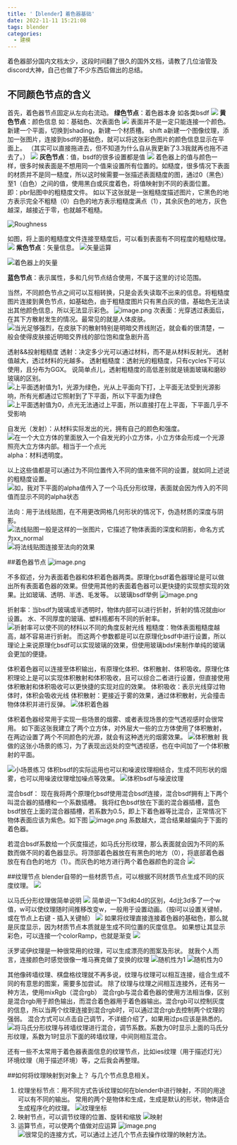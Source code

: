 ```yaml
---
title: '【blender】着色器基础'
date: 2022-11-11 15:21:08
tags: blender
categories:
  - 建模
---
```

  <meta name="referrer" content="no-referrer">

着色器部分国内文档太少，这段时间翻了很久的国外文档，请教了几位油管及discord大神，自己也做了不少东西后做出的总结。

## 不同颜色节点的含义
首先，着色器节点固定从左向右流动。
**绿色节点**：着色器本身
如各类bsdf
![](https://upload-images.jianshu.io/upload_images/20892169-55547ef4d8900f65.png?imageMogr2/auto-orient/strip%7CimageView2/2/w/1240)
**黄色节点**：颜色信息
如：基础色、次表面色
![](https://upload-images.jianshu.io/upload_images/20892169-a959ff512e84e321.png?imageMogr2/auto-orient/strip%7CimageView2/2/w/1240)
表面并不是一定只能连接一个颜色。
新建一个平面，切换到shading，新建一个材质槽。
shift a新建一个图像纹理，添加一张图片，连接到bsdf的基础色，就可以将这张彩色图片的颜色信息显示在平面上。
（其实可以直接拖进去，但不知道为什么自从我更新了3.3我就再也拖不进去了。）
![](https://upload-images.jianshu.io/upload_images/20892169-ae4e6923eb4128c9.png?imageMogr2/auto-orient/strip%7CimageView2/2/w/1240)
**灰色节点**：值，bsdf的很多设置都是值
![](https://upload-images.jianshu.io/upload_images/20892169-da43946283048655.png?imageMogr2/auto-orient/strip%7CimageView2/2/w/1240)
着色器上的值与颜色一样，很多时候表面是不想用同一个值来设置所有位置的。如糙度，很多情况下表面的材质并不是同一糙度，所以这时候需要一张描述表面糙度的图，通过0（黑色）至1（白色）之间的值，使用黑白或灰度着色，将值映射到不同的表面位置。<br>
即：pbr贴图中的粗糙度文件。<brr>
如以下这张就是一张粗糙度描述图片，它黑色的地方表示完全不粗糙（0）白色的地方表示粗糙度满点（1），其余灰色的地方，灰色越深，越接近于零，也就越不粗糙。

![Roughness](https://upload-images.jianshu.io/upload_images/20892169-62f089488a9fb5f0.png?imageMogr2/auto-orient/strip%7CimageView2/2/w/1240)

如图，将上面的粗糙度文件连接至糙度后，可以看到表面有不同程度的粗糙纹理。
![](https://upload-images.jianshu.io/upload_images/20892169-17bbec7cf22db9d8.png?imageMogr2/auto-orient/strip%7CimageView2/2/w/1240)
**紫色节点**：矢量信息。
![矢量运算](https://upload-images.jianshu.io/upload_images/20892169-95f7aa80396b1d9c.png?imageMogr2/auto-orient/strip%7CimageView2/2/w/1240)

![着色器上的矢量](https://upload-images.jianshu.io/upload_images/20892169-e3542d92e4fd350c.png?imageMogr2/auto-orient/strip%7CimageView2/2/w/1240)

**蓝色节点**：表示属性，多和几何节点结合使用，不属于这里的讨论范围。

当然，不同颜色节点之间可以互相转换，只是会丢失读取不出来的信息。将粗糙度图片连接到黄色节点，如基础色，由于粗糙度图片只有黑白灰的值，基础色无法读出其他颜色信息，所以无法显示彩色。
![image.png](https://upload-images.jianshu.io/upload_images/20892169-809f78a87ee2f46a.png?imageMogr2/auto-orient/strip%7CimageView2/2/w/1240)
次表面：光穿透过表面后，在其下方散射发生的情况。最常见的就是人体皮肤。
![当光足够强烈，在皮肤下的散射特别是明暗交界线附近，就会看的很清楚，一般会使得皮肤接近明暗交界线的部位饱和度急剧升高](https://upload-images.jianshu.io/upload_images/20892169-2612a7b2abcbd6a6.png?imageMogr2/auto-orient/strip%7CimageView2/2/w/1240)

透射&&投射粗糙度
透射：决定多少光可以通过材料，而不是从材料反射光。
透射值越大，透过材料的光越多。
透射粗糙度：透射光的粗糙度，只有cycles下可以使用，且分布为GGX。
说简单点儿，透射粗糙度的高低差别就是镜面玻璃和磨砂玻璃的区别。
![上平面透射值为1，光源为绿色，光从上平面向下打，上平面无法受到光源影响，所有光都通过它照射到了下平面，所以下平面为绿色](https://upload-images.jianshu.io/upload_images/20892169-9bb123e5c346f036.png?imageMogr2/auto-orient/strip%7CimageView2/2/w/1240)
![上平面透射值为0，点光无法通过上平面，所以直接打在上平面，下平面几乎不受影响](https://upload-images.jianshu.io/upload_images/20892169-471b4b79fccdc892.png?imageMogr2/auto-orient/strip%7CimageView2/2/w/1240)


自发光（发射）：从材料实际发出的光，拥有自己的颜色和强度。
![在一个大立方体的里面放入一个自发光的小立方体，小立方体会形成一个光源照亮大立方体内部。相当于一个点光](https://upload-images.jianshu.io/upload_images/20892169-2b7a607ce22fff7c.png?imageMogr2/auto-orient/strip%7CimageView2/2/w/1240)
alpha：材料透明度。


以上这些值都是可以通过为不同位置传入不同的值来做不同的设置，就如同上述说的粗糙度设置。
![如，我对下平面的alpha值传入了一个马氏分形纹理，表面就会因为传入的不同值而显示不同的alpha状态](https://upload-images.jianshu.io/upload_images/20892169-b2b3c8574cb99660.png?imageMogr2/auto-orient/strip%7CimageView2/2/w/1240)

法向：用于法线贴图，在不用更改网格几何形状的情况下，伪造材质的深度与阴影。
![法线贴图一般是这样的一张图片，它描述了物体表面的深度和阴影，命名方式为xx_normal](https://upload-images.jianshu.io/upload_images/20892169-c53af5159f384551.png?imageMogr2/auto-orient/strip%7CimageView2/2/w/1240)
![将法线贴图连接至法向的效果](https://upload-images.jianshu.io/upload_images/20892169-1403c256cded68af.png?imageMogr2/auto-orient/strip%7CimageView2/2/w/1240)

##着色器节点
![image.png](https://upload-images.jianshu.io/upload_images/20892169-ccb11092d3ec3de8.png?imageMogr2/auto-orient/strip%7CimageView2/2/w/1240)

不多叙述，分为表面着色器和体积着色器两类。原理化bsdf着色器理论是可以做出所有表面着色器的效果。但使用其他的表面着色器可以更快捷的实现想实现的效果。比如玻璃、透明、半透、毛发等。
以玻璃bsdf举例
![image.png](https://upload-images.jianshu.io/upload_images/20892169-93709468fce74934.png?imageMogr2/auto-orient/strip%7CimageView2/2/w/1240)

折射率：当bsdf为玻璃或半透明时，物体内部可以进行折射，折射的情况就由ior设置。
水、不同厚度的玻璃、塑料瓶都有不同的折射率。
![折射率可以使不同的材料以不同的角度反射光线](https://upload-images.jianshu.io/upload_images/20892169-3864e432698c1072.png?imageMogr2/auto-orient/strip%7CimageView2/2/w/1240)
粗糙度：物体表面粗糙度越高，越不容易进行折射。
而这两个参数都是可以在原理化bsdf中进行设置，所以理论上来说原理化bsdf可以实现玻璃的效果，但使用玻璃bdsf来制作单纯的玻璃会更加的便捷。

体积着色器可以连接至体积输出，有原理化体积、体积散射、体积吸收。原理化体积理论上是可以实现体积散射和体积吸收，且可以综合二者进行设置，但直接使用体积散射和体积吸收可以更快捷的实现对应的效果。
体积吸收：表示光线穿过物体时，体积会吸收光线 
体积散射：更接近于雾的效果，通过体积散射，光会撞击物体体积并进行反弹。
![体积着色器](https://upload-images.jianshu.io/upload_images/20892169-e8e0776cd2dc8504.png?imageMogr2/auto-orient/strip%7CimageView2/2/w/1240)

体积着色器经常用于实现一些场景的烟雾、或者表现场景的空气透视感时会很常用。
如下面这张我建立了两个立方体，对外层大一些的立方体使用了体积散射，在两边设置了两个不同颜色的光源，就会有这种透光的烟雾效果。
![体积散射](https://upload-images.jianshu.io/upload_images/20892169-d95939e3e4824ef1.png?imageMogr2/auto-orient/strip%7CimageView2/2/w/1240)
我做的这张小场景的练习，为了表现出远处的空气透视感，也在中间加了一个体积散射的平面。

![小场景练习](https://upload-images.jianshu.io/upload_images/20892169-548933ed2ac3c376.png?imageMogr2/auto-orient/strip%7CimageView2/2/w/1240)
体积bsdf的实际运用也可以和噪波纹理相结合，生成不同形状的烟雾，也可以用噪波纹理增加噪点等效果。
![体积bsdf与噪波纹理](https://upload-images.jianshu.io/upload_images/20892169-ec549747af20846f.png?imageMogr2/auto-orient/strip%7CimageView2/2/w/1240)



混合bsdf：
现在我将两个原理化bsdf使用混合bsdf连接，混合bsdf拥有上下两个叫混合器的插槽和一个系数插槽。
我将红色bsdf放在下面的混合器插槽，蓝色bsdf放在上面的混合器插槽，若系数为0.5，即上下着色器等比混合，正常情况下物体表面应该为紫色。如下图
![image.png](https://upload-images.jianshu.io/upload_images/20892169-17f68892c17355a6.png?imageMogr2/auto-orient/strip%7CimageView2/2/w/1240)
系数越大，混合结果越偏向于下面的着色器。

若混合bsdf系数给一个灰度描述，如马氏分形纹理，那么表面就会因为不同的系数而做不同的着色器显示。将顶部着色器放在有黑色的地方（0），将底部着色器放在有白色的地方（1）。而灰色的地方进行两个着色器颜色的混合
![](https://upload-images.jianshu.io/upload_images/20892169-68df64794580e9a7.png?imageMogr2/auto-orient/strip%7CimageView2/2/w/1240)

##纹理节点
blender自带的一些材质节点，可以根据不同材质节点生成不同的灰度纹理。
![](https://upload-images.jianshu.io/upload_images/20892169-fa610fcd97b30068.png?imageMogr2/auto-orient/strip%7CimageView2/2/w/1240)

以马氏分形纹理做简单说明
![](https://upload-images.jianshu.io/upload_images/20892169-871e8f5e1947127d.png?imageMogr2/auto-orient/strip%7CimageView2/2/w/1240)
简单说一下3d和4d的区别，4d比3d多了一个w值，w可以使纹理随时间推移改变w，一般用于设置动画。（按i可以设置关键帧，或在节点上右键 - 插入关键帧）
![](https://upload-images.jianshu.io/upload_images/20892169-f0faa4bab4329411.png?imageMogr2/auto-orient/strip%7CimageView2/2/w/1240)
如果将纹理直接连接着色器的基础色，那么就是灰度显示，因为材质节点本质就是生成不同位置的灰度信息。
如果想让其显示彩色，可以连接一个colorRamp，也就是渐变
![](https://upload-images.jianshu.io/upload_images/20892169-1b72dcd4616f4492.png?imageMogr2/auto-orient/strip%7CimageView2/2/w/1240)

沃罗诺伊纹理是一种很常用的纹理，可以生成漂亮的图案及形状。
就我个人而言，连接颜色时感觉很像一堆马赛克做了变换的纹理
![随机性为1](https://upload-images.jianshu.io/upload_images/20892169-5411d1c934309471.png?imageMogr2/auto-orient/strip%7CimageView2/2/w/1240)
![随机性为0](https://upload-images.jianshu.io/upload_images/20892169-0536071be645690b.png?imageMogr2/auto-orient/strip%7CimageView2/2/w/1240)

其他像砖墙纹理、棋盘格纹理就不再多说，纹理与纹理可以相互连接，组合生成不同的有意思的图案，需要多加尝试。
除了纹理与纹理之间相互连接外，还有另一种方法，使用mixRgb（混合rgb）
混合rgb与混合着色器的使用方法相当像，区别是混合rgb用于颜色输出，而混合着色器用于着色器输出。混合rgb可以控制灰度的信息，所以当两个纹理连接到混合rgb时，可以通过混合rgb去控制两个纹理的强弱。
混合方式可以点击自己调节，不详细介绍了，如果用过ps应该是熟悉的。
![将马氏分形纹理与砖墙纹理进行混合，调节系数。系数为0时显示上面的马氏分形纹理，系数为1时显示下面的砖墙纹理，中间则相互混合。](https://upload-images.jianshu.io/upload_images/20892169-33ae49ebcac2a1c5.png?imageMogr2/auto-orient/strip%7CimageView2/2/w/1240)

还有一些不太常用于着色器表面信息的纹理节点，比如ies纹理（用于描述灯光）环境纹理（用于描述环境）等，之后我会再整理。

##如何将纹理映射到对象上？
与几个节点息息相关。
1. 纹理坐标节点：用不同方式告诉纹理如何在blender中进行映射，不同的用途可以有不同的输出。
常用的两个是物体和生成，生成是默认的形状，物体适合生成程序化的纹理。
![纹理坐标](https://upload-images.jianshu.io/upload_images/20892169-c7fb176496920cf1.png?imageMogr2/auto-orient/strip%7CimageView2/2/w/1240)
2. 映射节点，可以调节纹理的位置、旋转和缩放
![映射](https://upload-images.jianshu.io/upload_images/20892169-26bf0f7bd472cb77.png?imageMogr2/auto-orient/strip%7CimageView2/2/w/1240)
3. 运算节点，可以使两个值做对应运算
![image.png](https://upload-images.jianshu.io/upload_images/20892169-0a16f38b102d6122.png?imageMogr2/auto-orient/strip%7CimageView2/2/w/1240)
![很常见的连接方式，可以通过上述几个节点去操作纹理的映射方法。](https://upload-images.jianshu.io/upload_images/20892169-66bd294b4b41dd4a.png?imageMogr2/auto-orient/strip%7CimageView2/2/w/1240)
